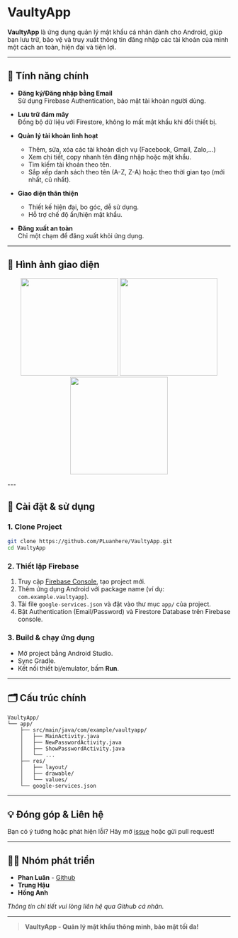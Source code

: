 # VaultyApp

**VaultyApp** là ứng dụng quản lý mật khẩu cá nhân dành cho Android, giúp bạn lưu trữ, bảo vệ và truy xuất thông tin đăng nhập các tài khoản của mình một cách an toàn, hiện đại và tiện lợi.

---

## 🌟 Tính năng chính

- **Đăng ký/Đăng nhập bằng Email**  
  Sử dụng Firebase Authentication, bảo mật tài khoản người dùng.

- **Lưu trữ đám mây**  
  Đồng bộ dữ liệu với Firestore, không lo mất mật khẩu khi đổi thiết bị.

- **Quản lý tài khoản linh hoạt**  
  - Thêm, sửa, xóa các tài khoản dịch vụ (Facebook, Gmail, Zalo,...)
  - Xem chi tiết, copy nhanh tên đăng nhập hoặc mật khẩu.
  - Tìm kiếm tài khoản theo tên.
  - Sắp xếp danh sách theo tên (A-Z, Z-A) hoặc theo thời gian tạo (mới nhất, cũ nhất).

- **Giao diện thân thiện**  
  - Thiết kế hiện đại, bo góc, dễ sử dụng.
  - Hỗ trợ chế độ ẩn/hiện mật khẩu.

- **Đăng xuất an toàn**  
  Chỉ một chạm để đăng xuất khỏi ứng dụng.

---

## 📸 Hình ảnh giao diện

<p align="center">
  <img src="https://github.com/user-attachments/assets/81febffd-ffd3-4387-b62b-5c424c050fe1" width="220"/>
  <img src="https://github.com/user-attachments/assets/1510bb3d-ebd6-472f-9002-3a942bd8e7fc" width="220"/>
  <img src="https://github.com/user-attachments/assets/b99f129d-e902-4e0e-b7eb-ac73a5d79ddc" width="220"/>

</p>
---

## 🚀 Cài đặt & sử dụng

### 1. Clone Project

```bash
git clone https://github.com/PLuanhere/VaultyApp.git
cd VaultyApp
```

### 2. Thiết lập Firebase

1. Truy cập [Firebase Console](https://console.firebase.google.com/), tạo project mới.
2. Thêm ứng dụng Android với package name (ví dụ: `com.example.vaultyapp`).
3. Tải file `google-services.json` và đặt vào thư mục `app/` của project.
4. Bật Authentication (Email/Password) và Firestore Database trên Firebase console.

### 3. Build & chạy ứng dụng

- Mở project bằng Android Studio.
- Sync Gradle.
- Kết nối thiết bị/emulator, bấm **Run**.

---

## 🗂️ Cấu trúc chính

```
VaultyApp/
└── app/
    ├── src/main/java/com/example/vaultyapp/
    │   ├── MainActivity.java
    │   ├── NewPasswordActivity.java
    │   ├── ShowPasswordActivity.java
    │   └── ...
    ├── res/
    │   ├── layout/
    │   ├── drawable/
    │   └── values/
    └── google-services.json
```

---

## 💡 Đóng góp & Liên hệ

Bạn có ý tưởng hoặc phát hiện lỗi? Hãy mở [issue](https://github.com/PLuanhere/Vaulty/issues) hoặc gửi pull request!

---

## 👨‍💻 Nhóm phát triển

- **Phan Luân** - [Github](https://github.com/PLuanhere)
- **Trung Hậu**  
- **Hồng Anh**

*Thông tin chi tiết vui lòng liên hệ qua Github cá nhân.*

---

> **VaultyApp - Quản lý mật khẩu thông minh, bảo mật tối đa!**
